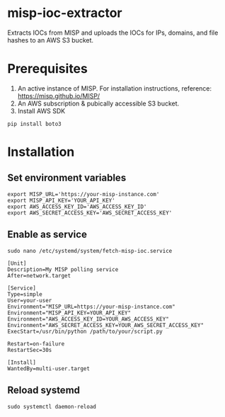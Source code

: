 # misp-ioc-extractor
Extracts IOCs from MISP and uploads the IOCs for IPs, domains, and file hashes to an AWS S3 bucket.

# Prerequisites
1. An active instance of MISP. For installation instructions, reference: https://misp.github.io/MISP/
2. An AWS subscription & pubically accessible S3 bucket.
3. Install AWS SDK
```
pip install boto3
```

# Installation
## Set environment variables

```
export MISP_URL='https://your-misp-instance.com'
export MISP_API_KEY='YOUR_API_KEY'
export AWS_ACCESS_KEY_ID='AWS_ACCESS_KEY_ID'
export AWS_SECRET_ACCESS_KEY='AWS_SECRET_ACCESS_KEY'
```



## Enable as service
```
sudo nano /etc/systemd/system/fetch-misp-ioc.service
```
```
[Unit]
Description=My MISP polling service
After=network.target

[Service]
Type=simple
User=your-user
Environment="MISP_URL=https://your-misp-instance.com"
Environment="MISP_API_KEY=YOUR_API_KEY"
Environment="AWS_ACCESS_KEY_ID=YOUR_AWS_ACCESS_KEY"
Environment="AWS_SECRET_ACCESS_KEY=YOUR_AWS_SECRET_ACCESS_KEY"
ExecStart=/usr/bin/python /path/to/your/script.py

Restart=on-failure
RestartSec=30s

[Install]
WantedBy=multi-user.target
```

## Reload systemd
```
sudo systemctl daemon-reload
```
